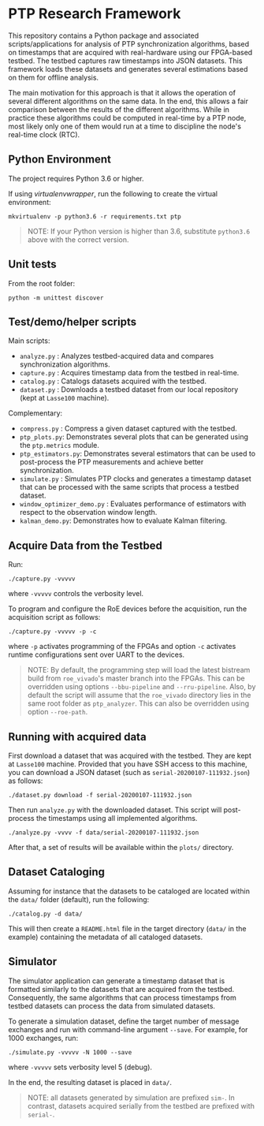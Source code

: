 # PTP Research Framework

This repository contains a Python package and associated scripts/applications
for analysis of PTP synchronization algorithms, based on timestamps that are
acquired with real-hardware using our FPGA-based testbed. The testbed captures
raw timestamps into JSON datasets. This framework loads these datasets and
generates several estimations based on them for offline analysis.

The main motivation for this approach is that it allows the operation of several
different algorithms on the same data. In the end, this allows a fair comparison
between the results of the different algorithms. While in practice these
algorithms could be computed in real-time by a PTP node, most likely only one of
them would run at a time to discipline the node's real-time clock (RTC).

## Python Environment

The project requires Python 3.6 or higher.

If using *virtualenvwrapper*, run the following to create the virtual environment:

```
mkvirtualenv -p python3.6 -r requirements.txt ptp
```

> NOTE: If your Python version is higher than 3.6, substitute `python3.6` above
> with the correct version.

## Unit tests

From the root folder:
```
python -m unittest discover
```

## Test/demo/helper scripts

Main scripts:
* `analyze.py` : Analyzes testbed-acquired data and compares synchronization
  algorithms.
* `capture.py` : Acquires timestamp data from the testbed in real-time.
* `catalog.py` : Catalogs datasets acquired with the testbed.
* `dataset.py` : Downloads a testbed dataset from our local repository (kept at
  `Lasse100` machine).

Complementary:
* `compress.py` : Compress a given dataset captured with the testbed.
* `ptp_plots.py`: Demonstrates several plots that can be generated using the
  `ptp.metrics` module.
* `ptp_estimators.py`: Demonstrates several estimators that can be used to
  post-process the PTP measurements and achieve better synchronization.
* `simulate.py` : Simulates PTP clocks and generates a timestamp dataset
  that can be processed with the same scripts that process a testbed dataset.
* `window_optimizer_demo.py` : Evaluates performance of estimators with respect
  to the observation window length.
* `kalman_demo.py`: Demonstrates how to evaluate Kalman filtering.

## Acquire Data from the Testbed

Run:
```
./capture.py -vvvvv
```

where `-vvvvv` controls the verbosity level.

To program and configure the RoE devices before the acquisition, run the
acquisition script as follows:

```
./capture.py -vvvvv -p -c
```

where `-p` activates programming of the FPGAs and option `-c` activates runtime
configurations sent over UART to the devices.

> NOTE: By default, the programming step will load the latest bistream build
> from `roe_vivado`'s master branch into the FPGAs. This can be overridden using
> options `--bbu-pipeline` and `--rru-pipeline`. Also, by default the script
> will assume that the `roe_vivado` directory lies in the same root folder as
> `ptp_analyzer`. This can also be overridden using option `--roe-path`.

## Running with acquired data

First download a dataset that was acquired with the testbed. They are kept at
`Lasse100` machine. Provided that you have SSH access to this machine, you can
download a JSON dataset (such as `serial-20200107-111932.json`) as follows:

```
./dataset.py download -f serial-20200107-111932.json
```

Then run `analyze.py` with the downloaded dataset. This script will
post-process the timestamps using all implemented algorithms.

```
./analyze.py -vvvv -f data/serial-20200107-111932.json
```

After that, a set of results will be available within the `plots/` directory.

## Dataset Cataloging

Assuming for instance that the datasets to be cataloged are located within the
`data/` folder (default), run the following:

```
./catalog.py -d data/
```

This will then create a `README.html` file in the target directory (`data/` in
the example) containing the metadata of all cataloged datasets.

## Simulator

The simulator application can generate a timestamp dataset that is formatted
similarly to the datasets that are acquired from the testbed. Consequently, the
same algorithms that can process timestamps from testbed datasets can process
the data from simulated datasets.

To generate a simulation dataset, define the target number of message exchanges
and run with command-line argument `--save`. For example, for 1000 exchanges,
run:

```
./simulate.py -vvvvv -N 1000 --save
```

where `-vvvvv` sets verbosity level 5 (debug).

In the end, the resulting dataset is placed in `data/`.

> NOTE: all datasets generated by simulation are prefixed `sim-`. In contrast,
> datasets acquired serially from the testbed are prefixed with `serial-`.
